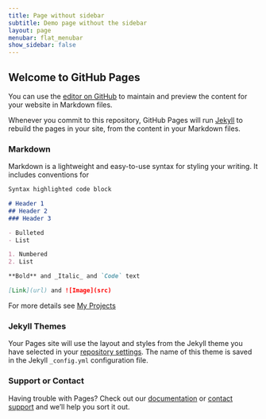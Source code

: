 ```yaml
---
title: Page without sidebar
subtitle: Demo page without the sidebar
layout: page
menubar: flat_menubar
show_sidebar: false
---
```

## Welcome to GitHub Pages

You can use the [editor on GitHub](https://github.com/m-tabasy/tabasy.github.io/edit/gh-pages/index.md) to maintain and preview the content for your website in Markdown files.

Whenever you commit to this repository, GitHub Pages will run [Jekyll](https://jekyllrb.com/) to rebuild the pages in your site, from the content in your Markdown files.

### Markdown

Markdown is a lightweight and easy-to-use syntax for styling your writing. It includes conventions for

```markdown
Syntax highlighted code block

# Header 1
## Header 2
### Header 3

- Bulleted
- List

1. Numbered
2. List

**Bold** and _Italic_ and `Code` text

[Link](url) and ![Image](src)
```

For more details see [My Projects](projects.md)

### Jekyll Themes

Your Pages site will use the layout and styles from the Jekyll theme you have selected in your [repository settings](https://github.com/m-tabasy/tabasy.github.io/settings). The name of this theme is saved in the Jekyll `_config.yml` configuration file.

### Support or Contact

Having trouble with Pages? Check out our [documentation](https://docs.github.com/categories/github-pages-basics/) or [contact support](https://github.com/contact) and we’ll help you sort it out.
